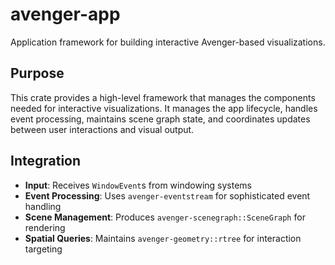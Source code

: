 # avenger-app

Application framework for building interactive Avenger-based visualizations.

## Purpose

This crate provides a high-level framework that manages the components needed for interactive visualizations. It manages the app lifecycle, handles event processing, maintains scene graph state, and coordinates updates between user interactions and visual output.

## Integration

- **Input**: Receives `WindowEvent`s from windowing systems
- **Event Processing**: Uses `avenger-eventstream` for sophisticated event handling
- **Scene Management**: Produces `avenger-scenegraph::SceneGraph` for rendering
- **Spatial Queries**: Maintains `avenger-geometry::rtree` for interaction targeting